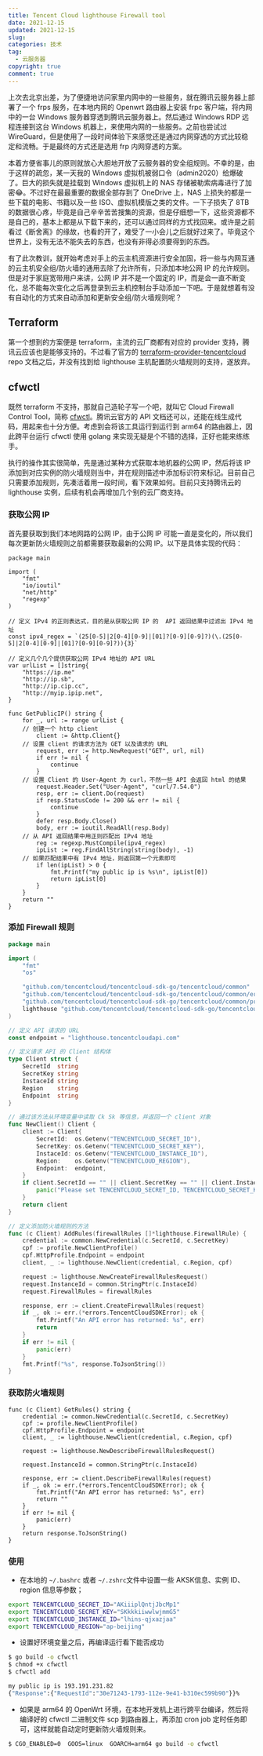 ```yaml
---
title: Tencent Cloud lighthouse Firewall tool
date: 2021-12-15
updated: 2021-12-15
slug:
categories: 技术
tag:
  - 云服务器
copyright: true
comment: true
---
```


上次去北京出差，为了便捷地访问家里内网中的一些服务，就在腾讯云服务器上部署了一个 frps 服务，在本地内网的 Openwrt 路由器上安装 frpc 客户端，将内网中的一台 Windows 服务器穿透到腾讯云服务器上。然后通过 Windows RDP 远程连接到这台 Windows 机器上，来使用内网的一些服务。之前也尝试过 WireGuard，但是使用了一段时间体验下来感觉还是通过内网穿透的方式比较稳定和流畅。于是最终的方式还是选用 frp 内网穿透的方案。

 本着方便省事儿的原则就放心大胆地开放了云服务器的安全组规则。不幸的是，由于这样的疏忽，某一天我的 Windows 虚拟机被弱口令（admin2020）给爆破了。巨大的损失就是挂载到 Windows 虚拟机上的 NAS 存储被勒索病毒进行了加密😂。不过好在最最重要的数据全部存到了 OneDrive 上，NAS 上损失的都是一些下载的电影、书籍以及一些 ISO、虚拟机模版之类的文件。一下子损失了 8TB 的数据很心疼，毕竟是自己辛辛苦苦搜集的资源，但是仔细想一下，这些资源都不是自己的，基本上都是从下载下来的，还可以通过同样的方式找回来。或许是之前看过《断舍离》的缘故，也看的开了，难受了一小会儿之后就好过来了。毕竟这个世界上，没有无法不能失去的东西，也没有非得必须要得到的东西。

有了此次教训，就开始考虑对手上的云主机资源进行安全加固，将一些与内网互通的云主机安全组/防火墙的通用去除了允许所有，只添加本地公网 IP 的允许规则。但是对于家庭宽带用户来讲，公网 IP 并不是一个固定的 IP，而是会一直不断变化，总不能每次变化之后再登录到云主机控制台手动添加一下吧。于是就想着有没有自动化的方式来自动添加和更新安全组/防火墙规则呢？

## Terraform

第一个想到的方案便是 terraform，主流的云厂商都有对应的 provider 支持，腾讯云应该也是能够支持的。不过看了官方的 [terraform-provider-tencentcloud](https://github.com/tencentcloudstack/terraform-provider-tencentcloud) repo 文档之后，并没有找到给 lighthouse 主机配置防火墙规则的支持，遂放弃。

## cfwctl

既然 terraform 不支持，那就自己造轮子写一个吧，就叫它 Cloud Firewall Control Tool，简称 [cfwctl](https://github.com/muzi502/cfwctl)。腾讯云官方的 API 文档还可以，还能在线生成代码，用起来也十分方便。考虑到会将该工具运行到运行到 arm64 的路由器上，因此跨平台运行 cfwctl 使用 golang 来实现无疑是个不错的选择，正好也能来练练手。

执行的操作其实很简单，先是通过某种方式获取本地机器的公网 IP，然后将该 IP 添加到对应实例的防火墙规则当中，并在规则描述中添加标识符来标记。目前自己只需要添加规则，先凑活着用一段时间，看下效果如何。目前只支持腾讯云的 lighthouse 实例，后续有机会再增加几个别的云厂商支持。

### 获取公网 IP

首先要获取到我们本地网路的公网 IP，由于公网 IP 可能一直是变化的，所以我们每次更新防火墙规则之前都需要获取最新的公网 IP。以下是具体实现的代码：

```golang
package main

import (
	"fmt"
	"io/ioutil"
	"net/http"
	"regexp"
)

// 定义 IPv4 的正则表达式，目的是从获取公网 IP 的  API 返回结果中过滤出 IPv4 地址
const ipv4_regex = `(25[0-5]|2[0-4][0-9]|[01]?[0-9][0-9]?)(\.(25[0-5]|2[0-4][0-9]|[01]?[0-9][0-9]?)){3}`

// 定义几个几个提供获取公网 IPv4 地址的 API URL
var urlList = []string{
	"https://ip.me"
	"http://ip.sb",
	"http://ip.cip.cc",
	"http://myip.ipip.net",
}

func GetPublicIP() string {
	for _, url := range urlList {
    // 创建一个 http client
		client := &http.Client{}
    // 设置 client 的请求方法为 GET 以及请求的 URL
		request, err := http.NewRequest("GET", url, nil)
		if err != nil {
			continue
		}
    // 设置 Client 的 User-Agent 为 curl，不然一些 API 会返回 html 的结果
		request.Header.Set("User-Agent", "curl/7.54.0")
		resp, err := client.Do(request)
		if resp.StatusCode != 200 && err != nil {
			continue
		}
		defer resp.Body.Close()
		body, err := ioutil.ReadAll(resp.Body)
    // 从 API 返回结果中用正则匹配出 IPv4 地址
		reg := regexp.MustCompile(ipv4_regex)
		ipList := reg.FindAllString(string(body), -1)
    // 如果匹配结果中有 IPv4 地址，则返回第一个元素即可
		if len(ipList) > 0 {
			fmt.Printf("my public ip is %s\n", ipList[0])
			return ipList[0]
		}
	}
	return ""
}
```

### 添加 Firewall 规则

```go
package main

import (
	"fmt"
	"os"

	"github.com/tencentcloud/tencentcloud-sdk-go/tencentcloud/common"
	"github.com/tencentcloud/tencentcloud-sdk-go/tencentcloud/common/errors"
	"github.com/tencentcloud/tencentcloud-sdk-go/tencentcloud/common/profile"
	lighthouse "github.com/tencentcloud/tencentcloud-sdk-go/tencentcloud/lighthouse/v20200324"
)

// 定义 API 请求的 URL
const endpoint = "lighthouse.tencentcloudapi.com"

// 定义请求 API 的 Client 结构体
type Client struct {
	SecretId  string
	SecretKey string
	InstaceId string
	Region    string
	Endpoint  string
}

// 通过该方法从环境变量中读取 Ck Sk 等信息，并返回一个 client 对象
func NewClient() Client {
	client := Client{
		SecretId:  os.Getenv("TENCENTCLOUD_SECRET_ID"),
		SecretKey: os.Getenv("TENCENTCLOUD_SECRET_KEY"),
		InstaceId: os.Getenv("TENCENTCLOUD_INSTANCE_ID"),
		Region:    os.Getenv("TENCENTCLOUD_REGION"),
		Endpoint:  endpoint,
	}
	if client.SecretId == "" || client.SecretKey == "" || client.InstaceId == "" || client.Region == "" {
		panic("Please set TENCENTCLOUD_SECRET_ID, TENCENTCLOUD_SECRET_KEY, TENCENTCLOUD_INSTANCE_ID, TENCENTCLOUD_REGION")
	}
	return client
}

// 定义添加防火墙规则的方法
func (c Client) AddRules(firewallRules []*lighthouse.FirewallRule) {
	credential := common.NewCredential(c.SecretId, c.SecretKey)
	cpf := profile.NewClientProfile()
	cpf.HttpProfile.Endpoint = endpoint
	client, _ := lighthouse.NewClient(credential, c.Region, cpf)

	request := lighthouse.NewCreateFirewallRulesRequest()
	request.InstanceId = common.StringPtr(c.InstaceId)
	request.FirewallRules = firewallRules

	response, err := client.CreateFirewallRules(request)
	if _, ok := err.(*errors.TencentCloudSDKError); ok {
		fmt.Printf("An API error has returned: %s", err)
		return
	}
	if err != nil {
		panic(err)
	}
	fmt.Printf("%s", response.ToJsonString())
}
```

### 获取防火墙规则

```golang
func (c Client) GetRules() string {
	credential := common.NewCredential(c.SecretId, c.SecretKey)
	cpf := profile.NewClientProfile()
	cpf.HttpProfile.Endpoint = endpoint
	client, _ := lighthouse.NewClient(credential, c.Region, cpf)

	request := lighthouse.NewDescribeFirewallRulesRequest()

	request.InstanceId = common.StringPtr(c.InstaceId)

	response, err := client.DescribeFirewallRules(request)
	if _, ok := err.(*errors.TencentCloudSDKError); ok {
		fmt.Printf("An API error has returned: %s", err)
		return ""
	}
	if err != nil {
		panic(err)
	}
	return response.ToJsonString()
}
```

### 使用

- 在本地的 `~/.bashrc` 或者 `~/.zshrc`文件中设置一些 AKSK信息、实例 ID、region 信息等参数；

```bash
export TENCENTCLOUD_SECRET_ID="AKiiiplQntjJbcMp1"
export TENCENTCLOUD_SECRET_KEY="SKkkkiiwwlwjmmG5"
export TENCENTCLOUD_INSTANCE_ID="lhins-qjxazjaa"
export TENCENTCLOUD_REGION="ap-beijing"
```

- 设置好环境变量之后，再编译运行看下能否成功

```bash
$ go build -o cfwctl
$ chmod +x cfwctl
$ cfwctl add

my public ip is 193.191.231.82
{"Response":{"RequestId":"30e71243-1793-112e-9e41-b310ec599b90"}}%
```

- 如果是 arm64 的 OpenWrt 环境，在本地开发机上进行跨平台编译，然后将编译好的 cfwctl 二进制文件 scp 到路由器上，再添加 cron job 定时任务即可，这样就能自动定时更新防火墙规则来。

```bash
$ CGO_ENABLED=0  GOOS=linux  GOARCH=arm64 go build -o cfwctl
```



